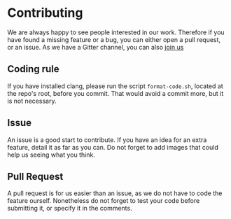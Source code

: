 # Contributing
We are always happy to see people interested in our work. Therefore if you have found a missing feature or a bug, you can either open a pull request, or an issue. As we have a Gitter channel, you can also [join us](https://gitter.im/Sw24Softwares/StarkeVerben?utm_source=share-link&utm_medium=link&utm_campaign=share-link)

## Coding rule
If you have installed clang, please run the script `format-code.sh`, located at the repo's root, before you commit. That would avoid a commit more, but it is not necessary.

## Issue
An issue is a good start to contribute. If you have an idea for an extra feature, detail it as far as you can. Do not forget to add images that could help us seeing what you think.

## Pull Request
A pull request is for us easier than an issue, as we do not have to code the feature ourself. Nonetheless do not forget to test your code before submitting it, or specify it in the comments.
